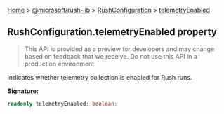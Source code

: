 [Home](./index) &gt; [@microsoft/rush-lib](./rush-lib.md) &gt; [RushConfiguration](./rush-lib.rushconfiguration.md) &gt; [telemetryEnabled](./rush-lib.rushconfiguration.telemetryenabled.md)

## RushConfiguration.telemetryEnabled property

> This API is provided as a preview for developers and may change based on feedback that we receive. Do not use this API in a production environment.
> 

Indicates whether telemetry collection is enabled for Rush runs.

<b>Signature:</b>

```typescript
readonly telemetryEnabled: boolean;
```
